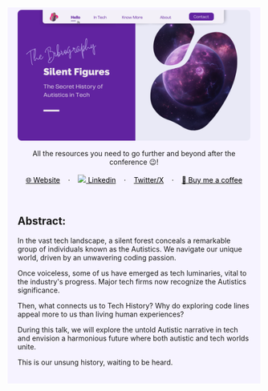 <!-- RESOURCES COVER -->

<div style="background-color: #F6F3FF; padding: 20px" class="markdown-body">
<p align="center" style="margin-top: -15px">
  <a href="https://github.com/HelviraG/resources.silent-figures">
    <img style="border-radius: 8px" src="jcon_europe/assets/images/silent-figures_cover.png" alt="Silent Figures cover" />
  </a>
</p>

  <p align="center">
    All the resources you need to go further and beyond after the conference 😉!
    <br />
    <br />
    <a href="https://helvirag.github.io" style="padding: 6px 12px; color: black" onmouseover="this.style.color='purple'; this.style.fontWeight=''" onmouseleave="this.style.color='black'">🌐 Website</a>
    ·
    <a href="https://linkedin.com/helvira-dev" style="padding: 6px 12px; color: black" onmouseover="this.style.color='purple';fontSize=''" onmouseleave="this.style.color='black'; this.style.fontWeight='normal'; fontSize='12px'"><img src="assetsmages/linkedin.png" width="15px"/> Linkedin</a>
    ·
    <a href="https://twitter.com/helvira_g" style="padding: 6px 12px; color: black" onmouseover="this.style.color='purple';" onmouseleave="this.style.color='black'">Twitter/X</a>
    ·
    <a href="https://www.buymeacoffee.com/helvira" style="padding: 6px 12px; color: black" onmouseover="this.style.color='purple';" onmouseleave="this.style.color='black'">🥤 Buy me a coffee</a>
  </p>

  <br />

## Abstract: 

In the vast tech landscape, a silent forest conceals a remarkable group of individuals known as the Autistics. We navigate our unique world, driven by an unwavering coding passion.

Once voiceless, some of us have emerged as tech luminaries, vital to the industry's progress. Major tech firms now recognize the Autistics significance.

Then, what connects us to Tech History? Why do exploring code lines appeal more to us than living human experiences?

During this talk, we will explore the untold Autistic narrative in tech and envision a harmonious future where both autistic and tech worlds unite.

This is our unsung history, waiting to be heard.
    
</div>